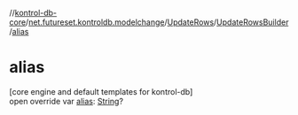 //[kontrol-db-core](../../../../index.md)/[net.futureset.kontroldb.modelchange](../../index.md)/[UpdateRows](../index.md)/[UpdateRowsBuilder](index.md)/[alias](alias.md)

# alias

[core engine and default templates for kontrol-db]\
open override var [alias](alias.md): [String](https://kotlinlang.org/api/latest/jvm/stdlib/kotlin/-string/index.html)?
